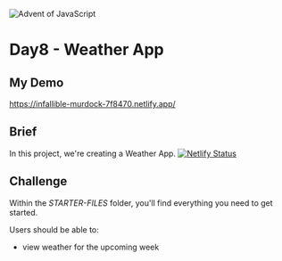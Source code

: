 ![Advent of JavaScript](https://adventofjavascript.s3.us-east-1.amazonaws.com/2021/advent-of-js-gumroad-cover.png)

# Day8 - Weather App

## My Demo

https://infallible-murdock-7f8470.netlify.app/

## Brief

In this project, we're creating a Weather App.
[![Netlify Status](https://api.netlify.com/api/v1/badges/699a0a80-264f-41ca-b396-86779c976f05/deploy-status)](https://app.netlify.com/sites/romantic-yonath-80c448/deploys)

## Challenge

Within the _STARTER-FILES_ folder, you'll find everything you need to get started.

Users should be able to:

- view weather for the upcoming week

